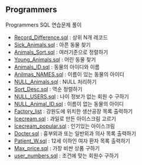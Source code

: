 ## Programmers

Programmers SQL 연습문제 풀이

- [Record_Difference.sql](./P_SQL/Record_Difference.sql) : 상위 N개 레코드
- [Sick_Animals.sql](./P_SQL/Sick_Animals.sql) : 아픈 동물 찾기
- [Animals_Sort.sql](./P_SQL/Animals_Sort.sql) : 여러기준으로 정렬하기
- [Young_Animals.sql](./P_SQL/Young_Animals.sql) : 어린 동물 찾기
- [Animals_ID.sql](./P_SQL/Animals_ID.sql) : 동물의 아이디와 이름
- [Anilmas_NAMES.sql](./P_SQL/Animals_NAMES.sql) : 이름이 있는 동물의 아이디
- [NULL_Animals.sql](./P_SQL/NULL_Animals.sql) : NULL 처리하기
- [Sort_Desc.sql](./P_SQL/Sort_Desc.sql) : 역순 정렬하기
- [NULL_USERS.sql](./P_SQL/NULL_USERS.sql) : 나이 정보가 없는 회원 수 구하기
- [NULL_Animal_ID.sql](./P_SQL/NULL_Animal_ID.sql) : 이름이 없는 동물의 아이디
- [Factory_list](./P_SQL/Factory_list.sql) : 강원도에 위치한 생산공장 목록 출력하기
- [Icecream.sql](./P_SQL/Icecream.sql) : 과일로 만든 아이스크림 고르기
- [Icecream_popular.sql](./P_SQL/Icecream_popular.sql) : 인기있는 아이스크림
- [Docter.sql](./P_SQL/Docter.sql) : 흉부외과 또는 일반외과 의사 목록 출력하기
- [Patient_W.sql](/P_SQL/Patient_W.sql) : 12세 이하인 여자 환자 목록 출력하기
- [Max_price.sql](./P_SQL/Max_price.sql) : 가장 비싼 상품 구하기
- [user_numbers.sql](./P_SQL/user_numbers.sql) : 조건에 맞는 회원수 구하기
